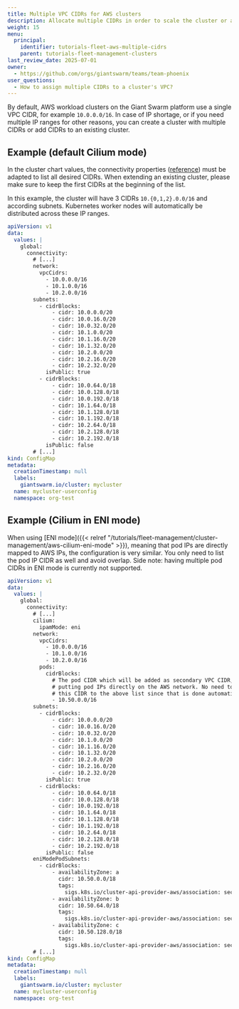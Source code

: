 ```yaml
---
title: Multiple VPC CIDRs for AWS clusters
description: Allocate multiple CIDRs in order to scale the cluster or align a cluster with your existing network rules.
weight: 15
menu:
  principal:
    identifier: tutorials-fleet-aws-multiple-cidrs
    parent: tutorials-fleet-management-clusters
last_review_date: 2025-07-01
owner:
  - https://github.com/orgs/giantswarm/teams/team-phoenix
user_questions:
  - How to assign multiple CIDRs to a cluster's VPC?
---
```


By default, AWS workload clusters on the Giant Swarm platform use a single VPC CIDR, for example `10.0.0.0/16`. In case of IP shortage, or if you need multiple IP ranges for other reasons, you can create a cluster with multiple CIDRs or add CIDRs to an existing cluster.

## Example (default Cilium mode)

In the cluster chart values, the connectivity properties ([reference](https://github.com/giantswarm/cluster-aws/blob/main/helm/cluster-aws/README.md#connectivity)) must be adapted to list all desired CIDRs. When extending an existing cluster, please make sure to keep the first CIDRs at the beginning of the list.

In this example, the cluster will have 3 CIDRs `10.{0,1,2}.0.0/16` and according subnets. Kubernetes worker nodes will automatically be distributed across these IP ranges.

```yaml
apiVersion: v1
data:
  values: |
    global:
      connectivity:
        # [...]
        network:
          vpcCidrs:
            - 10.0.0.0/16
            - 10.1.0.0/16
            - 10.2.0.0/16
        subnets:
          - cidrBlocks:
              - cidr: 10.0.0.0/20
              - cidr: 10.0.16.0/20
              - cidr: 10.0.32.0/20
              - cidr: 10.1.0.0/20
              - cidr: 10.1.16.0/20
              - cidr: 10.1.32.0/20
              - cidr: 10.2.0.0/20
              - cidr: 10.2.16.0/20
              - cidr: 10.2.32.0/20
            isPublic: true
          - cidrBlocks:
              - cidr: 10.0.64.0/18
              - cidr: 10.0.128.0/18
              - cidr: 10.0.192.0/18
              - cidr: 10.1.64.0/18
              - cidr: 10.1.128.0/18
              - cidr: 10.1.192.0/18
              - cidr: 10.2.64.0/18
              - cidr: 10.2.128.0/18
              - cidr: 10.2.192.0/18
            isPublic: false
        # [...]
kind: ConfigMap
metadata:
  creationTimestamp: null
  labels:
    giantswarm.io/cluster: mycluster
  name: mycluster-userconfig
  namespace: org-test
```

## Example (Cilium in ENI mode)

When using [ENI mode]({{< relref "/tutorials/fleet-management/cluster-management/aws-cilium-eni-mode" >}}), meaning that pod IPs are directly mapped to AWS IPs, the configuration is very similar. You only need to list the pod IP CIDR as well and avoid overlap. Side note: having multiple pod CIDRs in ENI mode is currently not supported.

```yaml
apiVersion: v1
data:
  values: |
    global:
      connectivity:
        # [...]
        cilium:
          ipamMode: eni
        network:
          vpcCidrs:
            - 10.0.0.0/16
            - 10.1.0.0/16
            - 10.2.0.0/16
          pods:
            cidrBlocks:
              # The pod CIDR which will be added as secondary VPC CIDR,
              # putting pod IPs directly on the AWS network. No need to add
              # this CIDR to the above list since that is done automatically.
              - 10.50.0.0/16
        subnets:
          - cidrBlocks:
              - cidr: 10.0.0.0/20
              - cidr: 10.0.16.0/20
              - cidr: 10.0.32.0/20
              - cidr: 10.1.0.0/20
              - cidr: 10.1.16.0/20
              - cidr: 10.1.32.0/20
              - cidr: 10.2.0.0/20
              - cidr: 10.2.16.0/20
              - cidr: 10.2.32.0/20
            isPublic: true
          - cidrBlocks:
              - cidr: 10.0.64.0/18
              - cidr: 10.0.128.0/18
              - cidr: 10.0.192.0/18
              - cidr: 10.1.64.0/18
              - cidr: 10.1.128.0/18
              - cidr: 10.1.192.0/18
              - cidr: 10.2.64.0/18
              - cidr: 10.2.128.0/18
              - cidr: 10.2.192.0/18
            isPublic: false
        eniModePodSubnets:
          - cidrBlocks:
              - availabilityZone: a
                cidr: 10.50.0.0/18
                tags:
                  sigs.k8s.io/cluster-api-provider-aws/association: secondary
              - availabilityZone: b
                cidr: 10.50.64.0/18
                tags:
                  sigs.k8s.io/cluster-api-provider-aws/association: secondary
              - availabilityZone: c
                cidr: 10.50.128.0/18
                tags:
                  sigs.k8s.io/cluster-api-provider-aws/association: secondary
        # [...]
kind: ConfigMap
metadata:
  creationTimestamp: null
  labels:
    giantswarm.io/cluster: mycluster
  name: mycluster-userconfig
  namespace: org-test
```
